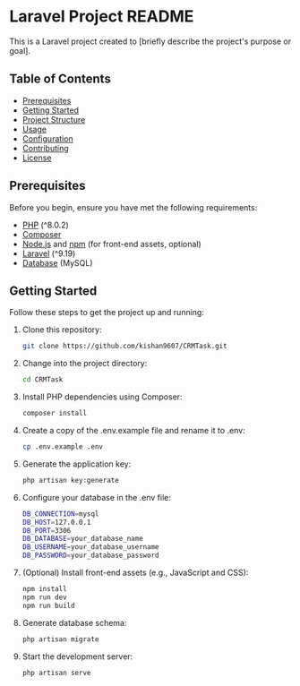 # Laravel Project README

This is a Laravel project created to [briefly describe the project's purpose or goal].

## Table of Contents

-   [Prerequisites](#prerequisites)
-   [Getting Started](#getting-started)
-   [Project Structure](#project-structure)
-   [Usage](#usage)
-   [Configuration](#configuration)
-   [Contributing](#contributing)
-   [License](#license)

## Prerequisites

Before you begin, ensure you have met the following requirements:

-   [PHP](https://php.net) (^8.0.2)
-   [Composer](https://getcomposer.org)
-   [Node.js](https://nodejs.org) and [npm](https://www.npmjs.com) (for front-end assets, optional)
-   [Laravel](https://laravel.com) (^9.19)
-   [Database](#configure-database) (MySQL)

## Getting Started

Follow these steps to get the project up and running:

1.  Clone this repository:

    ```bash
    git clone https://github.com/kishan9607/CRMTask.git
    ```

2.  Change into the project directory:

    ```bash
    cd CRMTask
    ```

3.  Install PHP dependencies using Composer:

    ```bash
    composer install
    ```

4.  Create a copy of the .env.example file and rename it to .env:

    ```bash
    cp .env.example .env
    ```

5.  Generate the application key:

    ```bash
    php artisan key:generate
    ```

6.  Configure your database in the .env file:

    ```bash
    DB_CONNECTION=mysql
    DB_HOST=127.0.0.1
    DB_PORT=3306
    DB_DATABASE=your_database_name
    DB_USERNAME=your_database_username
    DB_PASSWORD=your_database_password
    ```

7.  (Optional) Install front-end assets (e.g., JavaScript and CSS):

    ```bash
    npm install
    npm run dev
    npm run build
    ```

8.  Generate database schema:

    ```bash
    php artisan migrate
    ```

9.  Start the development server:

    ```bash
    php artisan serve
    ```
